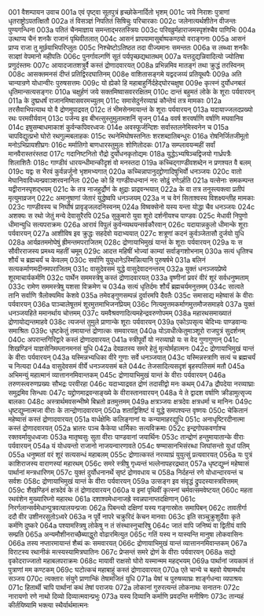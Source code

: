 001  वैशम्पायन उवाच
001a एवं पृष्ट्वा सूतपुत्रं हृच्छोकेनार्दितो भृशम्
001c जये निराशः पुत्राणां धृतराष्ट्रोऽपतत्क्षितौ
002a तं विसञ्ज्ञं निपतितं सिषिचुः परिचारकाः
002c जलेनात्यर्थशीतेन वीजन्तः पुण्यगन्धिना
003a पतितं चैनमाज्ञाय समन्ताद्भरतस्त्रियः
003c परिवव्रुर्महाराजमस्पृशंश्चैव पाणिभिः
004a उत्थाप्य चैनं शनकै राजानं पृथिवीतलात्
004c आसनं प्रापयामासुर्बाष्पकण्ठ्यो वराङ्गनाः
005a आसनं प्राप्य राजा तु मूर्छयाभिपरिप्लुतः
005c निश्चेष्टोऽतिष्ठत तदा वीज्यमानः समन्ततः
006a स लब्ध्वा शनकैः सञ्ज्ञां वेपमानो महीपतिः
006c पुनर्गावल्गणिं सूतं पर्यपृच्छद्यथातथम्
007a यत्तदुद्यन्निवादित्यो ज्योतिषा प्रणुदंस्तमः
007c आयादजातशत्रुर्वै कस्तं द्रोणादवारयत्
008a प्रभिन्नमिव मातङ्गं तथा क्रुद्धं तरस्विनम्
008c आसक्तमनसं दीप्तं प्रतिद्विरदघातिनम्
008e वाशितासङ्गमे यद्वदजय्यं प्रतियूथपैः
009a अति चान्यान्रणे योधान्वीरः पुरुषसत्तमः
009c यो ह्येको हि महाबाहुर्निर्दहेद्घोरचक्षुषा
009e कृत्स्नं दुर्योधनबलं धृतिमान्सत्यसङ्गरः
010a चक्षुर्हणं जये सक्तमिष्वासवररक्षितम्
010c दान्तं बहुमतं लोके के शूराः पर्यवारयन्
011a के दुष्प्रधर्षं राजानमिष्वासवरमच्युतम्
011c समासेदुर्नरव्याघ्रं कौन्तेयं तत्र मामकाः
012a तरसैवाभिपत्याथ यो वै द्रोणमुपाद्रवत्
012c तं भीमसेनमायान्तं के शूराः पर्यवारयन्
013a यदायाज्जलदप्रख्यो रथः परमवीर्यवान्
013c पर्जन्य इव बीभत्सुस्तुमुलामशनिं सृजन्
014a ववर्ष शरवर्षाणि वर्षाणि मघवानिव
014c इषुसम्बाधमाकाशं कुर्वन्कपिवरध्वजः
014e अवस्फूर्जन्दिशः सर्वास्तलनेमिस्वनेन च
015a चापविद्युत्प्रभो घोरो रथगुल्मबलाहकः
015c रथनेमिघोषस्तनितः शरशब्दातिबन्धुरः
016a रोषनिर्जितजीमूतो मनोऽभिप्रायशीघ्रगः
016c मर्मातिगो बाणधारस्तुमुलः शोणितोदकः
017a सम्प्लावयन्महीं सर्वां मानवैरास्तरंस्तदा
017c गदानिष्टनितो रौद्रो दुर्योधनकृतोद्यमः
018a युद्धेऽभ्यषिञ्चद्विजयो गार्ध्रपत्रैः शिलाशितैः
018c गाण्डीवं धारयन्धीमान्कीदृशं वो मनस्तदा
019a कच्चिद्गाण्डीवशब्देन न प्रणश्यत वै बलम्
019c यद्वः स भैरवं कुर्वन्नर्जुनो भृशमभ्यगात्
020a कच्चिन्नापानुदद्द्रोणादिषुभिर्वो धनञ्जयः
020c वातो मेघानिवाविध्यन्प्रवाञ्शरवनानिलः
020e को हि गाण्डीवधन्वानं नरः सोढुं रणेऽर्हति
021a यत्सेनाः समकम्पन्त यद्वीरानस्पृशद्भयम्
021c के तत्र नाजहुर्द्रोणं के क्षुद्राः प्राद्रवन्भयात्
022a के वा तत्र तनूस्त्यक्त्वा प्रतीपं मृत्युमाव्रजन्
022c अमानुषाणां जेतारं युद्धेष्वपि धनञ्जयम्
023a न च वेगं सिताश्वस्य विशक्ष्यन्तीह मामकाः
023c गाण्डीवस्य च निर्घोषं प्रावृड्जलदनिस्वनम्
024a विष्वक्सेनो यस्य यन्ता योद्धा चैव धनञ्जयः
024c अशक्यः स रथो जेतुं मन्ये देवासुरैरपि
025a सुकुमारो युवा शूरो दर्शनीयश्च पाण्डवः
025c मेधावी निपुणो धीमान्युधि सत्यपराक्रमः
026a आरावं विपुलं कुर्वन्व्यथयन्सर्वकौरवान्
026c यदायान्नकुलो धीमान्के शूराः पर्यवारयन्
027a आशीविष इव क्रुद्धः सहदेवो यदाभ्ययात्
027c शत्रूणां कदनं कुर्वञ्जेतासौ दुर्जयो युधि
028a आर्यव्रतममोघेषुं ह्रीमन्तमपराजितम्
028c द्रोणायाभिमुखं यान्तं के शूराः पर्यवारयन्
029a यः स सौवीरराजस्य प्रमथ्य महतीं चमूम्
029c आदत्त महिषीं भोज्यां काम्यां सर्वाङ्गशोभनाम्
030a सत्यं धृतिश्च शौर्यं च ब्रह्मचर्यं च केवलम्
030c सर्वाणि युयुधानेऽस्मिन्नित्यानि पुरुषर्षभे
031a बलिनं सत्यकर्माणमदीनमपराजितम्
031c वासुदेवसमं युद्धे वासुदेवादनन्तरम्
032a युक्तं धनञ्जयप्रेष्ये शूरमाचार्यकर्मणि
032c पार्थेन सममस्त्रेषु कस्तं द्रोणादवारयत्
033a वृष्णीनां प्रवरं वीरं शूरं सर्वधनुष्मताम्
033c रामेण सममस्त्रेषु यशसा विक्रमेण च
034a सत्यं धृतिर्दमः शौर्यं ब्रह्मचर्यमनुत्तमम्
034c सात्वते तानि सर्वाणि त्रैलोक्यमिव केशवे
035a तमेवङ्गुणसम्पन्नं दुर्वारमपि दैवतैः
035c समासाद्य महेष्वासं के वीराः पर्यवारयन्
036a पाञ्चालेषूत्तमं शूरमुत्तमाभिजनप्रियम्
036c नित्यमुत्तमकर्माणमुत्तमौजसमाहवे
037a युक्तं धनञ्जयहिते ममानर्थाय चोत्तमम्
037c यमवैश्रवणादित्यमहेन्द्रवरुणोपमम्
038a महारथसमाख्यातं द्रोणायोद्यन्तमाहवे
038c त्यजन्तं तुमुले प्राणान्के शूराः पर्यवारयन्
039a एकोऽपसृत्य चेदिभ्यः पाण्डवान्यः समाश्रितः
039c धृष्टकेतुं तमायान्तं द्रोणात्कः समवारयत्
040a योऽवधीत्केतुमाञ्शूरो राजपुत्रं सुदर्शनम्
040c अपरान्तगिरिद्वारे कस्तं द्रोणादवारयत्
041a स्त्रीपूर्वो यो नरव्याघ्रो यः स वेद गुणागुणान्
041c शिखण्डिनं याज्ञसेनिमम्लानमनसं युधि
042a देवव्रतस्य समरे हेतुं मृत्योर्महात्मनः
042c द्रोणायाभिमुखं यान्तं के वीराः पर्यवारयन्
043a यस्मिन्नभ्यधिका वीरे गुणाः सर्वे धनञ्जयात्
043c यस्मिन्नस्त्राणि सत्यं च ब्रह्मचर्यं च नित्यदा
044a वासुदेवसमं वीर्ये धनञ्जयसमं बले
044c तेजसादित्यसदृशं बृहस्पतिसमं मतौ
045a अभिमन्युं महात्मानं व्यात्ताननमिवान्तकम्
045c द्रोणायाभिमुखं यान्तं के वीराः पर्यवारयन्
046a तरुणस्त्वरुणप्रख्यः सौभद्रः परवीरहा
046c यदाभ्याद्रवत द्रोणं तदासीद्वो मनः कथम्
047a द्रौपदेया नरव्याघ्राः समुद्रमिव सिन्धवः
047c यद्द्रोणमाद्रवन्सङ्ख्ये के वीरास्तानवारयन्
048a ये ते द्वादश वर्षाणि क्रीडामुत्सृज्य बालकाः
048c अस्त्रार्थमवसन्भीष्मे बिभ्रतो व्रतमुत्तमम्
049a क्षत्रञ्जयः क्षत्रदेवः क्षत्रधर्मा च मानिनः
049c धृष्टद्युम्नात्मजा वीराः के तान्द्रोणादवारयन्
050a शताद्विशिष्टं यं युद्धे समपश्यन्त वृष्णयः
050c चेकितानं महेष्वासं कस्तं द्रोणादवारयत्
051a वार्धक्षेमिः कलिङ्गानां यः कन्यामाहरद्युधि
051c अनाधृष्टिरदीनात्मा कस्तं द्रोणादवारयत्
052a भ्रातरः पञ्च कैकेया धार्मिकाः सत्यविक्रमाः
052c इन्द्रगोपकवर्णाश्च रक्तवर्मायुधध्वजाः
053a मातृष्वसुः सुता वीराः पाण्डवानां जयार्थिनः
053c तान्द्रोणं हन्तुमायातान्के वीराः पर्यवारयन्
054a यं योधयन्तो राजानो नाजयन्वारणावते
054c षण्मासानभिसंरब्धा जिघांसन्तो युधां पतिम्
055a धनुष्मतां वरं शूरं सत्यसन्धं महाबलम्
055c द्रोणात्कस्तं नरव्याघ्रं युयुत्सुं प्रत्यवारयत्
056a यः पुत्रं काशिराजस्य वाराणस्यां महारथम्
056c समरे स्त्रीषु गृध्यन्तं भल्लेनापहरद्रथात्
057a धृष्टद्युम्नं महेष्वासं पार्थानां मन्त्रधारिणम्
057c युक्तं दुर्योधनानर्थे सृष्टं द्रोणवधाय च
058a निर्दहन्तं रणे योधान्दारयन्तं च सर्वशः
058c द्रोणायाभिमुखं यान्तं के वीराः पर्यवारयन्
059a उत्सङ्ग इव संवृद्धं द्रुपदस्यास्त्रवित्तमम्
059c शैखण्डिनं क्षत्रदेवं के तं द्रोणादवारयन्
060a य इमां पृथिवीं कृत्स्नां चर्मवत्समवेष्टयत्
060c महता रथवंशेन मुख्यारिघ्नो महारथः
061a दशाश्वमेधानाजह्रे स्वन्नपानाप्तदक्षिणान्
061c निरर्गलान्सर्वमेधान्पुत्रवत्पालयन्प्रजाः
062a पिबन्त्यो दक्षिणां यस्य गङ्गास्रोतः समापिबन्
062c तावतीर्गा ददौ वीर उशीनरसुतोऽध्वरे
063a न पूर्वे नापरे चक्रुरिदं केचन मानवाः
063c इति सञ्चुक्रुशुर्देवाः कृते कर्मणि दुष्करे
064a पश्यामस्त्रिषु लोकेषु न तं संस्थास्नुचारिषु
064c जातं वापि जनिष्यं वा द्वितीयं वापि सम्प्रति
065a अन्यमौशीनराच्छैब्याद्धुरो वोढारमित्युत
065c गतिं यस्य न यास्यन्ति मानुषा लोकवासिनः
066a तस्य नप्तारमायान्तं शैब्यं कः समवारयत्
066c द्रोणायाभिमुखं यान्तं व्यात्ताननमिवान्तकम्
067a विराटस्य रथानीकं मत्स्यस्यामित्रघातिनः
067c प्रेप्सन्तं समरे द्रोणं के वीराः पर्यवारयन्
068a सद्यो वृकोदराज्जातो महाबलपराक्रमः
068c मायावी राक्षसो घोरो यस्मान्मम महद्भयम्
069a पार्थानां जयकामं तं पुत्राणां मम कण्टकम्
069c घटोत्कचं महाबाहुं कस्तं द्रोणादवारयत्
070a एते चान्ये च बहवो येषामर्थाय सञ्जय
070c त्यक्तारः संयुगे प्राणान्किं तेषामजितं युधि
071a येषां च पुरुषव्याघ्रः शार्ङ्गधन्वा व्यपाश्रयः
071c हितार्थी चापि पार्थानां कथं तेषां पराजयः
072a लोकानां गुरुरत्यन्तं लोकनाथः सनातनः
072c नारायणो रणे नाथो दिव्यो दिव्यात्मवान्प्रभुः
073a यस्य दिव्यानि कर्माणि प्रवदन्ति मनीषिणः
073c तान्यहं कीर्तयिष्यामि भक्त्या स्थैर्यार्थमात्मनः

